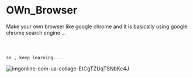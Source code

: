 # OWn_Browser

Make your own browser like  google chrome and it is basically using google chrome search engine ...
#
                                                                                                    so , keep learning....

![imgonline-com-ua-collage-EtCgTZUqTSNbKc4J](https://user-images.githubusercontent.com/45364476/109423839-44a7ab00-7a0b-11eb-8494-1ea5527a684e.jpg)
